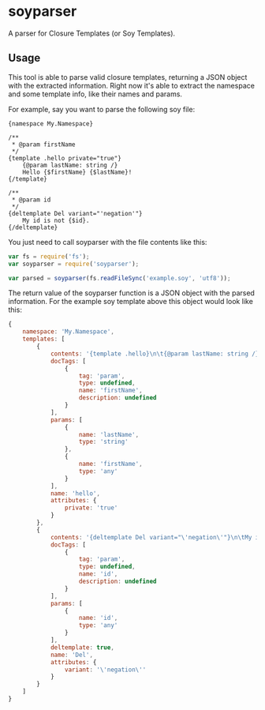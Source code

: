 soyparser
===================================

A parser for Closure Templates (or Soy Templates).

## Usage

This tool is able to parse valid closure templates, returning a JSON object with the extracted information.
Right now it's able to extract the namespace and some template info, like their names and params.

For example, say you want to parse the following soy file:

```
{namespace My.Namespace}

/**
 * @param firstName
 */
{template .hello private="true"}
	{@param lastName: string /}
	Hello {$firstName} {$lastName}!
{/template}

/**
 * @param id
 */
{deltemplate Del variant="'negation'"}
	My id is not {$id}.
{/deltemplate}
```

You just need to call soyparser with the file contents like this:

```javascript
var fs = require('fs');
var soyparser = require('soyparser');

var parsed = soyparser(fs.readFileSync('example.soy', 'utf8'));
```

The return value of the soyparser function is a JSON object with the parsed information. For the example soy template above this object would look like this:

```javascript
{
	namespace: 'My.Namespace',
	templates: [
		{
			contents: '{template .hello}\n\t{@param lastName: string /}\n\tHello {$firstName} {$lastName}!\n{/template}',
			docTags: [
				{
					tag: 'param',
					type: undefined,
					name: 'firstName',
					description: undefined
				}
			],
			params: [
				{
					name: 'lastName',
					type: 'string'
				},
  				{
					name: 'firstName',
					type: 'any'
				}
			],
			name: 'hello',
			attributes: {
				private: 'true'
			}
		},
		{
			contents: '{deltemplate Del variant="\'negation\'"}\n\tMy id is not {$id}.\n{/deltemplate}',
			docTags: [
				{
					tag: 'param',
					type: undefined,
					name: 'id',
					description: undefined
				}
			],
			params: [
  				{
					name: 'id',
					type: 'any'
				}
			],
			deltemplate: true,
			name: 'Del',
			attributes: {
				variant: '\'negation\''
			}
    	}
    ]
}
```
